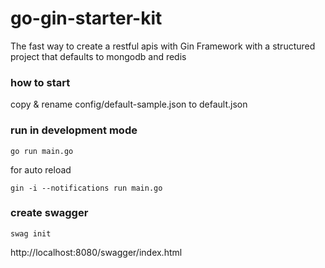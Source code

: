 # go-gin-starter-kit
The fast way to create a restful apis with Gin Framework with a structured project that defaults to mongodb and redis 

### how to start

copy & rename config/default-sample.json to default.json

### run in development mode
```
go run main.go
```

for auto reload

```
gin -i --notifications run main.go
```

### create swagger 
```
swag init
```
 http://localhost:8080/swagger/index.html
